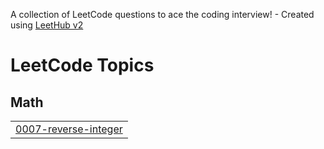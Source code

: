 A collection of LeetCode questions to ace the coding interview! - Created using [LeetHub v2](https://github.com/arunbhardwaj/LeetHub-2.0)
<!---LeetCode Topics Start-->
# LeetCode Topics
## Math
|  |
| ------- |
| [0007-reverse-integer](https://github.com/Gabriel-de-AvelarR/Leetcode-solutionsPython/tree/master/0007-reverse-integer) |
<!---LeetCode Topics End-->